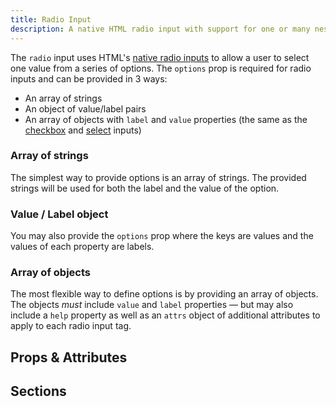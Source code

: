 ```yaml
---
title: Radio Input
description: A native HTML radio input with support for one or many nested options elements.
---
```


<InputPageHero title="Radio"></InputPageHero>

<page-toc></page-toc>

The `radio` input uses HTML's [native radio inputs](https://developer.mozilla.org/en-US/docs/Web/HTML/Element/input/radio) to allow a user to select one value from a series of options. The `options` prop is required for radio inputs and can be provided in 3 ways:

- An array of strings
- An object of value/label pairs
- An array of objects with `label` and `value` properties (the same as the [checkbox](/inputs/checkbox) and [select](/inputs/select) inputs)

### Array of strings

The simplest way to provide options is an array of strings. The provided strings will be used for both the label and the value of the option.

<example
name="Radio input"
file="/_content/examples/radio-strings/radio-strings.vue"></example>

### Value / Label object

You may also provide the `options` prop where the keys are values and the values of each property are labels.

<example
name="Radio input"
file="/_content/examples/radio-object/radio-object.vue"></example>

### Array of objects

The most flexible way to define options is by providing an array of objects. The objects _must_ include `value` and `label` properties — but may also include a `help` property as well as an `attrs` object of additional attributes to apply to each radio input tag.

<example
name="Radio input"
file="/_content/examples/radio-objects/radio-objects.vue"></example>

## Props & Attributes

<reference-table input="radio" :without="['prefix-icon', 'suffix-icon']" :data="[
  {prop: 'decorator-icon', type: 'String', default: '’’', description: 'Specifies <a href=&quot;/essentials/icons&quot;>an icon</a> to put in the <code>decoratorIcon</code> section. Shows when the radio is checked. Defaults to the <code>radioDecorator</code> icon.'},
  {prop: 'options', type: 'Array/Object', default: '[]', description: 'An object of value/label pairs or an array of strings, or an array of objects that <em>must</em> contain a label and value property.'}
  ]">
</reference-table>

## Sections

<section-keys-intro></section-keys-intro>

<div>
  <formkit-input-diagram
    class="input-diagram--radio radio-multiple"
    :schema="[
      {
        name: 'outer',
        children: [
          {
            name: 'fieldset',
            children: [
              {
                name: 'legend',
                content: 'Mowing time preference',
                class: 'margin-collapse',
                position: 'right',
              },
              {
                name: 'help',
                content: 'Choose which time is least disruptive to you.',
                position: 'right',
              },
              {
                name: 'options',
                position: 'right',
                children: [
                  {
                    name: 'option',
                    position: 'right',
                    children: [
                      {
                        name: 'wrapper',
                        position: 'right',
                        children: [
                          {
                            name: 'inner',
                            children: [
                              {
                                name: 'prefix',
                              },
                              {
                                name: 'input',
                              },
                              {
                                name: 'decorator',
                                children: [
                                  {
                                    name: 'decoratorIcon',
                                    content: '🔘',
                                  }
                                ]
                              },
                              {
                                name: 'suffix',
                              },
                            ]
                          },
                          {
                            name: 'label',
                            content: 'Morning',
                            position: 'right',
                            class: 'margin-standard center-vert'
                          }
                        ]
                      },
                      {
                        name: 'optionHelp',
                        content: 'We`ll come between 7-11 am on Tuesdays.',
                        position: 'right',
                      },
                    ]
                  }
                ]
              }
            ]
          },
          {
              name: 'messages',
              position: 'right',
              children: [
                {
                  name: 'message',
                  content: 'You must make a selection.',
                  position: 'right',
                }
              ]
            }
        ]
      }
    ]"
  >
  </formkit-input-diagram>
</div>

<reference-table type="sectionKeys" primary="section-key" :without="['prefixIcon', 'suffixIcon']" :data="[
  {'section-key': 'decorator', description: 'Responsible for the element immediately following the input element — usually used for styling.'},
  {'section-key': 'decoratorIcon', description: 'An element containing the decorator icon.'},
  {'section-key': 'legend', description: 'Responsible for the fieldset’s legend element.'},
  {'section-key': 'fieldset', description: 'Responsible for the fieldset when multiple options are available.'}, {'section-key': 'options', description: 'Responsible for the wrapper element around all of the option items.'},{'section-key': 'option', description: 'Responsible for the wrapper around each item in the options.'}]">
</reference-table>
